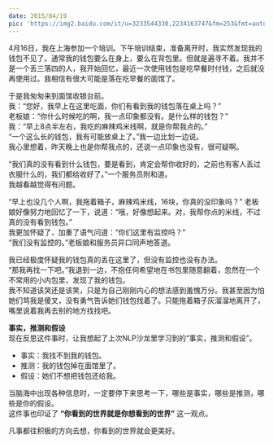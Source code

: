 ```yaml
---
date: 2015/04/19
pic: 'https://img2.baidu.com/it/u=3233544330,2234163747&fm=253&fmt=auto&app=138&f=JPEG?w=640&h=480'
---
```


4月16日，我在上海参加一个培训。下午培训结束，准备离开时，我实然发现我的钱包不见了。通常我的钱包要么在身上，要么在背包里。但就是遍寻不着。我并不是一个丢三落四的人，我开始回忆，最近一次使用钱包是吃早餐时付钱，之后就没再使用过。我相信有很大可能是落在吃早餐的面馆了。

于是我匆匆来到面馆收银台前。  
我：“您好，我早上在这里吃面，你们有看到我的钱包落在桌上吗？”  
老板娘：“你什么时候吃的啊，我一点印象都没有。是什么样的钱包？”  
我：“早上8点半左右，我吃的麻辣鸡米线啊，就是你帮我点的。”  
“一个这么长的钱包，我有可能放桌上了。”我一边比划一边说。  
我心里想着，昨天晚上也是你帮我点的，还说一点印象也没有，很可疑啊。

“我们真的没有看到什么钱包，要是看到，肯定会帮你收好的，之前也有客人丢过衣服什么的，我们都给收好了。”一个服务员附和道。  
我越看越觉得有问题。  

“早上也没几个人啊，我拖着箱子，麻辣鸡米线，16块，你真的没印象吗？”
老板娘好像努力地回忆了一下，说道：“哦，好像想起来。对，我帮你点的米线，不过真的没有看到钱包。”  
我更加怀疑了，加重了语气问道：“你们这里有监控吗？”  
“我们没有监控的。”老板娘和服务员异口同声地答道。  

我已经极度怀疑我的钱包真的丢在这里了，但没有监控也没有办法。  
“那我再找一下吧。”我退到一边，不抱任何希望地在书包里随意翻着，忽然在一个不常用的小内包里，发现了我的钱包。  
我不知道该哭还是该笑，只是为自己刚刚内心的想法感到羞愧万分。我甚至因为怕她们骂我是傻叉，没有勇气告诉她们钱包找着了。只能拖着箱子灰溜溜地离开了，嘴里说着我再去别的地方找找吧。

**事实，推测和假设**  
现在反思这件事时，让我想起了上次NLP沙龙里学习到的“事实，推测和假设”。
- 事实：我找不到我的钱包。
- 推测：我的钱包掉在面馆里了。
- 假设：她们不想把钱包还给我。

当脑海中出现各种信息时，一定要停下来思考一下，哪些是事实，哪些是推测，哪些是你的假设。  
这件事也印证了  __“你看到的世界就是你想看到的世界”__  这一观点。

凡事都往积极的方向去想，你看到的世界就会更美好。
